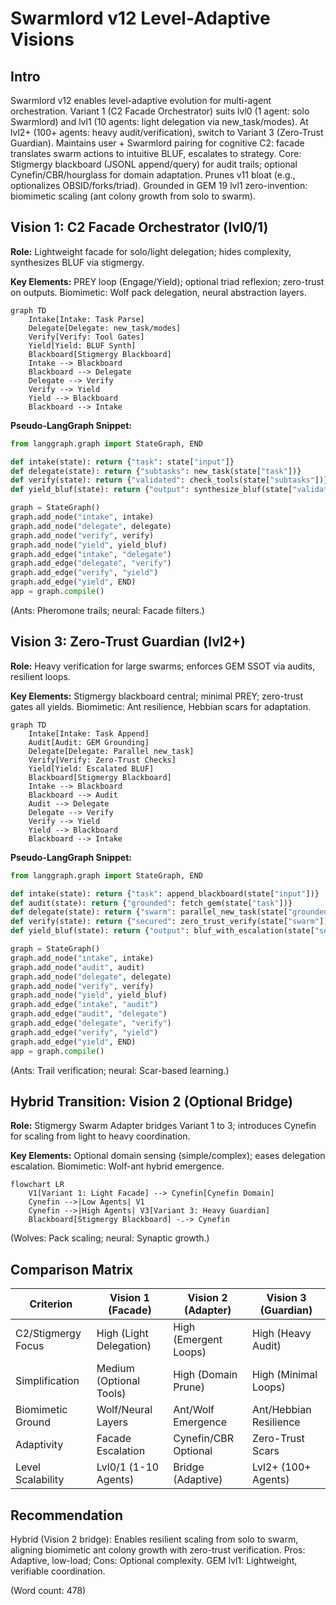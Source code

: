 # Swarmlord v12 Level-Adaptive Visions

## Intro
Swarmlord v12 enables level-adaptive evolution for multi-agent orchestration. Variant 1 (C2 Facade Orchestrator) suits lvl0 (1 agent: solo Swarmlord) and lvl1 (10 agents: light delegation via new_task/modes). At lvl2+ (100+ agents: heavy audit/verification), switch to Variant 3 (Zero-Trust Guardian). Maintains user + Swarmlord pairing for cognitive C2: facade translates swarm actions to intuitive BLUF, escalates to strategy. Core: Stigmergy blackboard (JSONL append/query) for audit trails; optional Cynefin/CBR/hourglass for domain adaptation. Prunes v11 bloat (e.g., optionalizes OBSID/forks/triad). Grounded in GEM 19 lvl1 zero-invention: biomimetic scaling (ant colony growth from solo to swarm).

## Vision 1: C2 Facade Orchestrator (lvl0/1)
**Role:** Lightweight facade for solo/light delegation; hides complexity, synthesizes BLUF via stigmergy.

**Key Elements:** PREY loop (Engage/Yield); optional triad reflexion; zero-trust on outputs. Biomimetic: Wolf pack delegation, neural abstraction layers.

```mermaid
graph TD
    Intake[Intake: Task Parse]
    Delegate[Delegate: new_task/modes]
    Verify[Verify: Tool Gates]
    Yield[Yield: BLUF Synth]
    Blackboard[Stigmergy Blackboard]
    Intake --> Blackboard
    Blackboard --> Delegate
    Delegate --> Verify
    Verify --> Yield
    Yield --> Blackboard
    Blackboard --> Intake
```

**Pseudo-LangGraph Snippet:**
```python
from langgraph.graph import StateGraph, END

def intake(state): return {"task": state["input"]}
def delegate(state): return {"subtasks": new_task(state["task"])}
def verify(state): return {"validated": check_tools(state["subtasks"])}
def yield_bluf(state): return {"output": synthesize_bluf(state["validated"])}

graph = StateGraph()
graph.add_node("intake", intake)
graph.add_node("delegate", delegate)
graph.add_node("verify", verify)
graph.add_node("yield", yield_bluf)
graph.add_edge("intake", "delegate")
graph.add_edge("delegate", "verify")
graph.add_edge("verify", "yield")
graph.add_edge("yield", END)
app = graph.compile()
```

(Ants: Pheromone trails; neural: Facade filters.)

## Vision 3: Zero-Trust Guardian (lvl2+)
**Role:** Heavy verification for large swarms; enforces GEM SSOT via audits, resilient loops.

**Key Elements:** Stigmergy blackboard central; minimal PREY; zero-trust gates all yields. Biomimetic: Ant resilience, Hebbian scars for adaptation.

```mermaid
graph TD
    Intake[Intake: Task Append]
    Audit[Audit: GEM Grounding]
    Delegate[Delegate: Parallel new_task]
    Verify[Verify: Zero-Trust Checks]
    Yield[Yield: Escalated BLUF]
    Blackboard[Stigmergy Blackboard]
    Intake --> Blackboard
    Blackboard --> Audit
    Audit --> Delegate
    Delegate --> Verify
    Verify --> Yield
    Yield --> Blackboard
    Blackboard --> Intake
```

**Pseudo-LangGraph Snippet:**
```python
from langgraph.graph import StateGraph, END

def intake(state): return {"task": append_blackboard(state["input"])}
def audit(state): return {"grounded": fetch_gem(state["task"])}
def delegate(state): return {"swarm": parallel_new_task(state["grounded"])}
def verify(state): return {"secured": zero_trust_verify(state["swarm"])}
def yield_bluf(state): return {"output": bluf_with_escalation(state["secured"])}

graph = StateGraph()
graph.add_node("intake", intake)
graph.add_node("audit", audit)
graph.add_node("delegate", delegate)
graph.add_node("verify", verify)
graph.add_node("yield", yield_bluf)
graph.add_edge("intake", "audit")
graph.add_edge("audit", "delegate")
graph.add_edge("delegate", "verify")
graph.add_edge("verify", "yield")
graph.add_edge("yield", END)
app = graph.compile()
```

(Ants: Trail verification; neural: Scar-based learning.)

## Hybrid Transition: Vision 2 (Optional Bridge)
**Role:** Stigmergy Swarm Adapter bridges Variant 1 to 3; introduces Cynefin for scaling from light to heavy coordination.

**Key Elements:** Optional domain sensing (simple/complex); eases delegation escalation. Biomimetic: Wolf-ant hybrid emergence.

```mermaid
flowchart LR
    V1[Variant 1: Light Facade] --> Cynefin[Cynefin Domain]
    Cynefin -->|Low Agents| V1
    Cynefin -->|High Agents| V3[Variant 3: Heavy Guardian]
    Blackboard[Stigmergy Blackboard] -.-> Cynefin
```

(Wolves: Pack scaling; neural: Synaptic growth.)

## Comparison Matrix
| Criterion | Vision 1 (Facade) | Vision 2 (Adapter) | Vision 3 (Guardian) |
|-----------|-------------------|--------------------|---------------------|
| C2/Stigmergy Focus | High (Light Delegation) | High (Emergent Loops) | High (Heavy Audit) |
| Simplification | Medium (Optional Tools) | High (Domain Prune) | High (Minimal Loops) |
| Biomimetic Ground | Wolf/Neural Layers | Ant/Wolf Emergence | Ant/Hebbian Resilience |
| Adaptivity | Facade Escalation | Cynefin/CBR Optional | Zero-Trust Scars |
| Level Scalability | Lvl0/1 (1-10 Agents) | Bridge (Adaptive) | Lvl2+ (100+ Agents) |

## Recommendation
Hybrid (Vision 2 bridge): Enables resilient scaling from solo to swarm, aligning biomimetic ant colony growth with zero-trust verification. Pros: Adaptive, low-load; Cons: Optional complexity. GEM lvl1: Lightweight, verifiable coordination.

(Word count: 478)